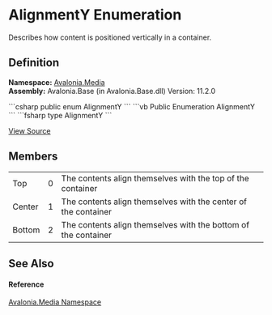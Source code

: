 # AlignmentY Enumeration


Describes how content is positioned vertically in a container.



## Definition
**Namespace:** <a href="N_Avalonia_Media">Avalonia.Media</a>  
**Assembly:** Avalonia.Base (in Avalonia.Base.dll) Version: 11.2.0

<Tabs groupId="api-code-preview">
<TabItem value="csharp" label="C#">
```csharp
public enum AlignmentY
```
</TabItem>
<TabItem value="vb" label="VB">
```vb
Public Enumeration AlignmentY
```
</TabItem>
<TabItem value="fsharp" label="F#">
```fsharp
type AlignmentY
```
</TabItem>
</Tabs>



<a href="https://github.com/AvaloniaUI/Avalonia/tree/master/src/Avalonia.Base/Media/AlignmentY.cs" title="View the source code">View Source</a>



## Members
<table>
<tr>
<td>Top</td>
<td>0</td>
<td>The contents align themselves with the top of the container</td>
</tr>
<tr>
<td>Center</td>
<td>1</td>
<td>The contents align themselves with the center of the container</td>
</tr>
<tr>
<td>Bottom</td>
<td>2</td>
<td>The contents align themselves with the bottom of the container</td>
</tr>
</table>

## See Also


#### Reference
<a href="N_Avalonia_Media">Avalonia.Media Namespace</a>  
